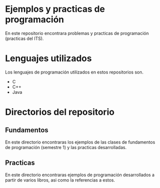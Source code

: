 Ejemplos y practicas de programación
====================================

En este repositorio encontrara problemas y practicas de programación (practicas del ITS).

# Lenguajes utilizados

Los lenguajes de programación utilizados en estos repositorios son.

* C
* C++
* Java

# Directorios del repositorio

## Fundamentos

En este directorio encontraras los ejemplos de las clases de fundamentos de programación (semestre 1) y las practicas desarrolladas.

## Practicas

En este directorio encontraras ejemplos de programación desarrollados a partir de varios libros, asi como la referencias a estos.